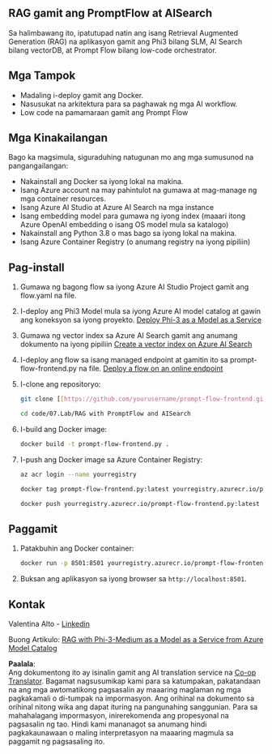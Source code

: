 <!--
CO_OP_TRANSLATOR_METADATA:
{
  "original_hash": "8ec74e4a49934dad78bc52dcb898359c",
  "translation_date": "2025-07-16T17:09:59+00:00",
  "source_file": "code/07.Lab/RAG_with_PromptFlow_and_AISearch/README.md",
  "language_code": "tl"
}
-->
## RAG gamit ang PromptFlow at AISearch

Sa halimbawang ito, ipatutupad natin ang isang Retrieval Augmented Generation (RAG) na aplikasyon gamit ang Phi3 bilang SLM, AI Search bilang vectorDB, at Prompt Flow bilang low-code orchestrator.

## Mga Tampok

- Madaling i-deploy gamit ang Docker.
- Nasusukat na arkitektura para sa paghawak ng mga AI workflow.
- Low code na pamamaraan gamit ang Prompt Flow

## Mga Kinakailangan

Bago ka magsimula, siguraduhing natugunan mo ang mga sumusunod na pangangailangan:

- Nakainstall ang Docker sa iyong lokal na makina.
- Isang Azure account na may pahintulot na gumawa at mag-manage ng mga container resources.
- Isang Azure AI Studio at Azure AI Search na mga instance
- Isang embedding model para gumawa ng iyong index (maaari itong Azure OpenAI embedding o isang OS model mula sa katalogo)
- Nakainstall ang Python 3.8 o mas bago sa iyong lokal na makina.
- Isang Azure Container Registry (o anumang registry na iyong pipiliin)

## Pag-install

1. Gumawa ng bagong flow sa iyong Azure AI Studio Project gamit ang flow.yaml na file.
2. I-deploy ang Phi3 Model mula sa iyong Azure AI model catalog at gawin ang koneksyon sa iyong proyekto. [Deploy Phi-3 as a Model as a Service](https://learn.microsoft.com/azure/machine-learning/how-to-deploy-models-phi-3?view=azureml-api-2&tabs=phi-3-mini)
3. Gumawa ng vector index sa Azure AI Search gamit ang anumang dokumento na iyong pipiliin [Create a vector index on Azure AI Search](https://learn.microsoft.com/azure/search/search-how-to-create-search-index?tabs=portal)
4. I-deploy ang flow sa isang managed endpoint at gamitin ito sa prompt-flow-frontend.py na file. [Deploy a flow on an online endpoint](https://learn.microsoft.com/azure/ai-studio/how-to/flow-deploy)
5. I-clone ang repositoryo:

    ```sh
    git clone [[https://github.com/yourusername/prompt-flow-frontend.git](https://github.com/microsoft/Phi-3CookBook.git)](https://github.com/microsoft/Phi-3CookBook.git)
    
    cd code/07.Lab/RAG with PromptFlow and AISearch
    ```

6. I-build ang Docker image:

    ```sh
    docker build -t prompt-flow-frontend.py .
    ```

7. I-push ang Docker image sa Azure Container Registry:

    ```sh
    az acr login --name yourregistry
    
    docker tag prompt-flow-frontend.py:latest yourregistry.azurecr.io/prompt-flow-frontend.py:latest
    
    docker push yourregistry.azurecr.io/prompt-flow-frontend.py:latest
    ```

## Paggamit

1. Patakbuhin ang Docker container:

    ```sh
    docker run -p 8501:8501 yourregistry.azurecr.io/prompt-flow-frontend.py:latest
    ```

2. Buksan ang aplikasyon sa iyong browser sa `http://localhost:8501`.

## Kontak

Valentina Alto - [Linkedin](https://www.linkedin.com/in/valentina-alto-6a0590148/)

Buong Artikulo: [RAG with Phi-3-Medium as a Model as a Service from Azure Model Catalog](https://medium.com/@valentinaalto/rag-with-phi-3-medium-as-a-model-as-a-service-from-azure-model-catalog-62e1411948f3)

**Paalala**:  
Ang dokumentong ito ay isinalin gamit ang AI translation service na [Co-op Translator](https://github.com/Azure/co-op-translator). Bagamat nagsusumikap kami para sa katumpakan, pakatandaan na ang mga awtomatikong pagsasalin ay maaaring maglaman ng mga pagkakamali o di-tumpak na impormasyon. Ang orihinal na dokumento sa orihinal nitong wika ang dapat ituring na pangunahing sanggunian. Para sa mahahalagang impormasyon, inirerekomenda ang propesyonal na pagsasalin ng tao. Hindi kami mananagot sa anumang hindi pagkakaunawaan o maling interpretasyon na maaaring magmula sa paggamit ng pagsasaling ito.